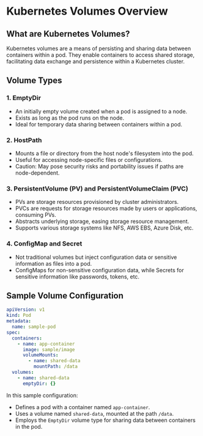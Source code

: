 # Kubernetes Volumes Overview

## What are Kubernetes Volumes?
Kubernetes volumes are a means of persisting and sharing data between containers within a pod. They enable containers to access shared storage, facilitating data exchange and persistence within a Kubernetes cluster.

## Volume Types
### 1. EmptyDir
- An initially empty volume created when a pod is assigned to a node.
- Exists as long as the pod runs on the node.
- Ideal for temporary data sharing between containers within a pod.

### 2. HostPath
- Mounts a file or directory from the host node's filesystem into the pod.
- Useful for accessing node-specific files or configurations.
- Caution: May pose security risks and portability issues if paths are node-dependent.

### 3. PersistentVolume (PV) and PersistentVolumeClaim (PVC)
- PVs are storage resources provisioned by cluster administrators.
- PVCs are requests for storage resources made by users or applications, consuming PVs.
- Abstracts underlying storage, easing storage resource management.
- Supports various storage systems like NFS, AWS EBS, Azure Disk, etc.

### 4. ConfigMap and Secret
- Not traditional volumes but inject configuration data or sensitive information as files into a pod.
- ConfigMaps for non-sensitive configuration data, while Secrets for sensitive information like passwords, tokens, etc.

## Sample Volume Configuration
```yaml
apiVersion: v1
kind: Pod
metadata:
  name: sample-pod
spec:
  containers:
    - name: app-container
      image: sample/image
      volumeMounts:
        - name: shared-data
          mountPath: /data
  volumes:
    - name: shared-data
      emptyDir: {}
```

In this sample configuration:
- Defines a pod with a container named `app-container`.
- Uses a volume named `shared-data`, mounted at the path `/data`.
- Employs the `EmptyDir` volume type for sharing data between containers in the pod.